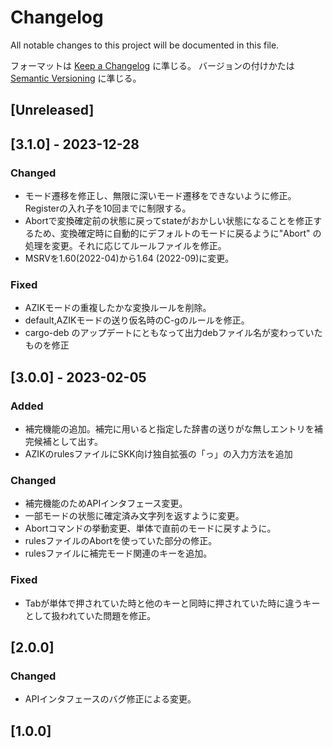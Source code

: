# Changelog

All notable changes to this project will be documented in this file.

フォーマットは [Keep a Changelog](https://keepachangelog.com/ja/1.1.0/) に準じる。
バージョンの付けかたは [Semantic Versioning](https://semver.org/spec/v2.0.0.html) に準じる。

## [Unreleased]

## [3.1.0] - 2023-12-28

### Changed

- モード遷移を修正し、無限に深いモード遷移をできないように修正。Registerの入れ子を10回までに制限する。
- Abortで変換確定前の状態に戻ってstateがおかしい状態になることを修正するため、変換確定時に自動的にデフォルトのモードに戻るように"Abort"
  の処理を変更。それに応じてルールファイルを修正。
- MSRVを1.60(2022-04)から1.64 (2022-09)に変更。

### Fixed

- AZIKモードの重複したかな変換ルールを削除。
- default,AZIKモードの送り仮名時のC-gのルールを修正。
- cargo-deb のアップデートにともなって出力debファイル名が変わっていたものを修正

## [3.0.0] - 2023-02-05

### Added

- 補完機能の追加。補完に用いると指定した辞書の送りがな無しエントリを補完候補として出す。
- AZIKのrulesファイルにSKK向け独自拡張の「っ」の入力方法を追加

### Changed

- 補完機能のためAPIインタフェース変更。
- 一部モードの状態に確定済み文字列を返すように変更。
- Abortコマンドの挙動変更、単体で直前のモードに戻すように。
- rulesファイルのAbortを使っていた部分の修正。
- rulesファイルに補完モード関連のキーを追加。

### Fixed

- Tabが単体で押されていた時と他のキーと同時に押されていた時に違うキーとして扱われていた問題を修正。

## [2.0.0]

### Changed

- APIインタフェースのバグ修正による変更。

## [1.0.0]
